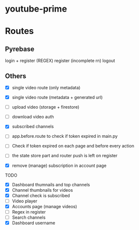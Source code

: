 # youtube-prime

# Routes

## Pyrebase

login + register (REGEX)
register (incomplete rn)
logout

## Others

- [x] single video route (only metadata)
- [x] single video route (metadata + generated url)
- [ ] upload video (storage + firestore)
- [ ] download video auth
- [x] subscribed channels

- [ ] app.before.route to check if token expired in main.py
- [ ] Check if token expired on each page and before every action
- [ ] the state store part and router push is left on register
- [x] remove (manage) subscription in account page

TODO

- [x] Dashboard thumnails and top channels
- [x] Channel thumbnails for videos
- [x] Channel check is subscribed
- [ ] Video player
- [x] Accounts page (manage videos)
- [ ] Regex in register
- [ ] Search channels
- [x] Dashboard username
